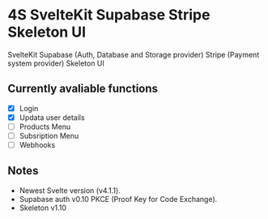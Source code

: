 # 4S SvelteKit Supabase Stripe Skeleton UI

SvelteKit
Supabase (Auth, Database and Storage provider)
Stripe (Payment system provider)
Skeleton UI

## Currently avaliable functions

- [x] Login
- [x] Updata user details
- [ ] Products Menu
- [ ] Subsription Menu
- [ ] Webhooks

## Notes

- Newest Svelte version (v4.1.1).
- Supabase auth v0.10 PKCE (Proof Key for Code Exchange).
- Skeleton v1.10